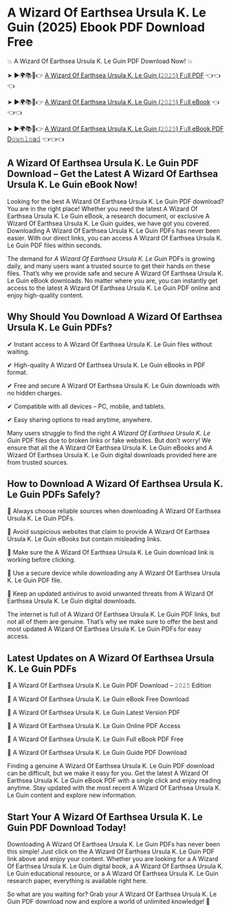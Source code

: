 # A Wizard Of Earthsea Ursula K. Le Guin (2025) Ebook PDF Download Free

💥 A Wizard Of Earthsea Ursula K. Le Guin PDF Download Now! 💥

➤ ►🌍📚📱👉 [A Wizard Of Earthsea Ursula K. Le Guin (𝟸𝟶𝟸𝟻) F𝚞ll PDF](https://getpdf.xyz/a-wizard-of-earthsea-ursula-k.-le-guin) 👈👈👈


➤ ►🌍📚📱👉 [A Wizard Of Earthsea Ursula K. Le Guin (𝟸𝟶𝟸𝟻) F𝚞ll eBook](https://getpdf.xyz/a-wizard-of-earthsea-ursula-k.-le-guin) 👈👈👈


➤ ►🌍📚📱👉 [A Wizard Of Earthsea Ursula K. Le Guin (𝟸𝟶𝟸𝟻) F𝚞ll eBook PDF D𝚘𝚠𝚗𝚕𝚘a𝚍](https://getpdf.xyz/a-wizard-of-earthsea-ursula-k.-le-guin) 👈👈👈


## A Wizard Of Earthsea Ursula K. Le Guin PDF Download – Get the Latest A Wizard Of Earthsea Ursula K. Le Guin eBook Now!

Looking for the best A Wizard Of Earthsea Ursula K. Le Guin PDF download? You are in the right place! Whether you need the latest A Wizard Of Earthsea Ursula K. Le Guin eBook, a research document, or exclusive A Wizard Of Earthsea Ursula K. Le Guin guides, we have got you covered. Downloading A Wizard Of Earthsea Ursula K. Le Guin PDFs has never been easier. With our direct links, you can access A Wizard Of Earthsea Ursula K. Le Guin PDF files within seconds.

The demand for *A Wizard Of Earthsea Ursula K. Le Guin* PDFs is growing daily, and many users want a trusted source to get their hands on these files. That’s why we provide safe and secure A Wizard Of Earthsea Ursula K. Le Guin eBook downloads. No matter where you are, you can instantly get access to the latest A Wizard Of Earthsea Ursula K. Le Guin PDF online and enjoy high-quality content.

## Why Should You Download A Wizard Of Earthsea Ursula K. Le Guin PDFs?

✔ Instant access to A Wizard Of Earthsea Ursula K. Le Guin files without waiting.

✔ High-quality A Wizard Of Earthsea Ursula K. Le Guin eBooks in PDF format.

✔ Free and secure A Wizard Of Earthsea Ursula K. Le Guin downloads with no hidden charges.

✔ Compatible with all devices – PC, mobile, and tablets.

✔ Easy sharing options to read anytime, anywhere.

Many users struggle to find the right *A Wizard Of Earthsea Ursula K. Le Guin* PDF files due to broken links or fake websites. But don’t worry! We ensure that all the A Wizard Of Earthsea Ursula K. Le Guin eBooks and A Wizard Of Earthsea Ursula K. Le Guin digital downloads provided here are from trusted sources.

## How to Download A Wizard Of Earthsea Ursula K. Le Guin PDFs Safely?

📌 Always choose reliable sources when downloading A Wizard Of Earthsea Ursula K. Le Guin PDFs.

📌 Avoid suspicious websites that claim to provide A Wizard Of Earthsea Ursula K. Le Guin eBooks but contain misleading links.

📌 Make sure the A Wizard Of Earthsea Ursula K. Le Guin download link is working before clicking.

📌 Use a secure device while downloading any A Wizard Of Earthsea Ursula K. Le Guin PDF file.

📌 Keep an updated antivirus to avoid unwanted threats from A Wizard Of Earthsea Ursula K. Le Guin digital downloads.

The internet is full of A Wizard Of Earthsea Ursula K. Le Guin PDF links, but not all of them are genuine. That’s why we make sure to offer the best and most updated A Wizard Of Earthsea Ursula K. Le Guin PDFs for easy access.

## Latest Updates on A Wizard Of Earthsea Ursula K. Le Guin PDFs

🔹 A Wizard Of Earthsea Ursula K. Le Guin PDF Download – 𝟸𝟶𝟸𝟻 Edition

🔹 A Wizard Of Earthsea Ursula K. Le Guin eBook Free Download

🔹 A Wizard Of Earthsea Ursula K. Le Guin Latest Version PDF

🔹 A Wizard Of Earthsea Ursula K. Le Guin Online PDF Access

🔹 A Wizard Of Earthsea Ursula K. Le Guin Full eBook PDF Free

🔹 A Wizard Of Earthsea Ursula K. Le Guin Guide PDF Download

Finding a genuine A Wizard Of Earthsea Ursula K. Le Guin PDF download can be difficult, but we make it easy for you. Get the latest A Wizard Of Earthsea Ursula K. Le Guin eBook PDF with a single click and enjoy reading anytime. Stay updated with the most recent A Wizard Of Earthsea Ursula K. Le Guin content and explore new information.

## Start Your A Wizard Of Earthsea Ursula K. Le Guin PDF Download Today!

Downloading A Wizard Of Earthsea Ursula K. Le Guin PDFs has never been this simple! Just click on the A Wizard Of Earthsea Ursula K. Le Guin PDF link above and enjoy your content. Whether you are looking for a A Wizard Of Earthsea Ursula K. Le Guin digital book, a A Wizard Of Earthsea Ursula K. Le Guin educational resource, or a A Wizard Of Earthsea Ursula K. Le Guin research paper, everything is available right here.

So what are you waiting for? Grab your A Wizard Of Earthsea Ursula K. Le Guin PDF download now and explore a world of unlimited knowledge! 🚀